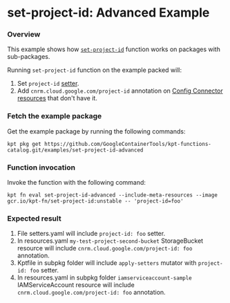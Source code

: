 # set-project-id: Advanced Example

### Overview

This example shows how [`set-project-id`] function works on packages with
sub-packages.

Running `set-project-id` function on the example packed will:

1.  Set `project-id`
    [setter](https://catalog.kpt.dev/apply-setters/v0.1/?id=definitions).
2.  Add `cnrm.cloud.google.com/project-id` annotation on
    [Config Connector resources](https://cloud.google.com/config-connector/docs/reference/overview)
    that don't have it.

### Fetch the example package

Get the example package by running the following commands:

```shell
kpt pkg get https://github.com/GoogleContainerTools/kpt-functions-catalog.git/examples/set-project-id-advanced
```

### Function invocation

Invoke the function with the following command:

```shell
kpt fn eval set-project-id-advanced --include-meta-resources --image gcr.io/kpt-fn/set-project-id:unstable -- 'project-id=foo'
```

### Expected result

1.  File setters.yaml will include `project-id: foo` setter.
2.  In resources.yaml `my-test-project-second-bucket` StorageBucket resource
    will include `cnrm.cloud.google.com/project-id: foo` annotation.
3.  Kptfile in subpkg folder will include `apply-setters` mutator with
    `project-id: foo` setter.
4.  In resources.yaml in subpkg folder `iamserviceaccount-sample`
    IAMServiceAccount resource will include `cnrm.cloud.google.com/project-id:
    foo` annotation.

[`set-project-id`]: https://catalog.kpt.dev/set-project-id/v0.1/
